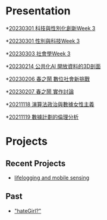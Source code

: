 # Presentation
*[20230301 科技與性別化創新Week 3](https://docs.google.com/presentation/d/e/2PACX-1vTP8_42JUuuL0508yP1ZI50Q6R1UztN1pEpgd7ae94qYewJevuU8yCNnls6VASq0E6yo-UgooX1EFL9/pub?start=false&loop=false&delayms=3000)

*[20230301 性別與科技Week 3]()

*[20230303 社會學Week 3]()

*[20230214 公共化AI 開放資料的3D剖面]()

*[20230206 春之鬧 數位社會新挑戰]()

*[20230207 春之鬧 實作討論]()


*[20211118 演算法政治與數據女性主義]()

*[20211119 數據計劃的倫理分析]()


# Projects

## Recent Projects
* [lifelogging and mobile sensing]()

## Past
* ["hateGirl?"]()


